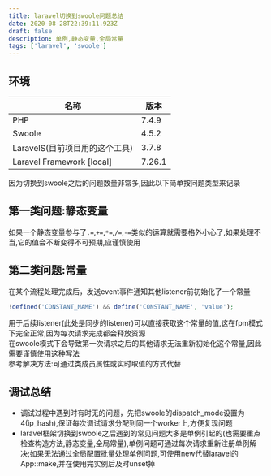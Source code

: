 ```yaml
---
title: laravel切换到swoole问题总结
date: 2020-08-28T22:39:11.923Z
draft: false
description: 单例,静态变量,全局常量
tags: ['laravel', 'swoole']
---
```

## 环境

| 名称                           | 版本   |
| ------------------------------ | ------ |
| PHP                            | 7.4.9  |
| Swoole                         | 4.5.2  |
| LaravelS(目前项目用的这个工具)    | 3.7.8  |
| Laravel Framework [local]      | 7.26.1 |

因为切换到swoole之后的问题数量非常多,因此以下简单按问题类型来记录

## 第一类问题:静态变量

如果一个静态变量参与了`.=`,`+=`,`*=`,`/=`,`-=`类似的运算就需要格外小心了,如果处理不当,它的值会不断变得不可预期,应谨慎使用

## 第二类问题:常量

在某个流程处理完成后，发送event事件通知其他listener前初始化了一个常量  

```php
!defined('CONSTANT_NAME') && define('CONSTANT_NAME', 'value');
```

用于后续listener(此处是同步的listener)可以直接获取这个常量的值,这在fpm模式下完全正常,因为每次请求完成都会释放资源  
在swoole模式下会导致第一次请求之后的其他请求无法重新初始化这个常量,因此需要谨慎使用这种写法  
参考解决方法:可通过类成员属性或实时取值的方式代替  

## 调试总结

- 调试过程中遇到时有时无的问题，先把swoole的dispatch_mode设置为4(ip_hash),保证每次调试请求分配到同一个worker上,方便复现问题
- laravel框架切换到swoole之后遇到的常见问题大多是单例引起的(也需要重点检查构造方法,静态变量,全局常量),单例问题可通过每次请求重新注册单例解决;如果无法通过全局配置批量处理单例问题,可使用new代替laravel的App::make,并在使用完实例后及时unset掉
